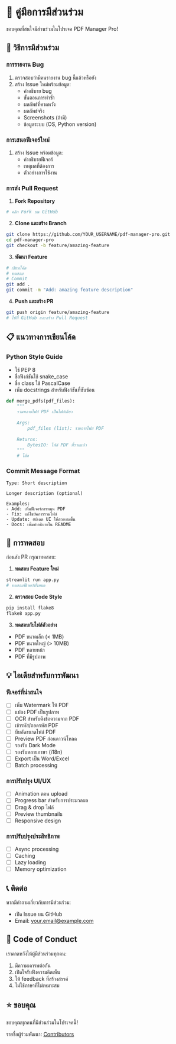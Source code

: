 # 🤝 คู่มือการมีส่วนร่วม

ขอบคุณที่สนใจมีส่วนร่วมในโปรเจค PDF Manager Pro! 

## 🌟 วิธีการมีส่วนร่วม

### การรายงาน Bug

1. ตรวจสอบว่ามีคนรายงาน bug นี้แล้วหรือยัง
2. สร้าง Issue ใหม่พร้อมข้อมูล:
   - คำอธิบาย bug
   - ขั้นตอนการทำซ้ำ
   - ผลลัพธ์ที่คาดหวัง
   - ผลลัพธ์จริง
   - Screenshots (ถ้ามี)
   - ข้อมูลระบบ (OS, Python version)

### การเสนอฟีเจอร์ใหม่

1. สร้าง Issue พร้อมข้อมูล:
   - คำอธิบายฟีเจอร์
   - เหตุผลที่ต้องการ
   - ตัวอย่างการใช้งาน

### การส่ง Pull Request

1. **Fork Repository**
```bash
# คลิก Fork บน GitHub
```

2. **Clone และสร้าง Branch**
```bash
git clone https://github.com/YOUR_USERNAME/pdf-manager-pro.git
cd pdf-manager-pro
git checkout -b feature/amazing-feature
```

3. **พัฒนา Feature**
```bash
# เขียนโค้ด
# ทดสอบ
# Commit
git add .
git commit -m "Add: amazing feature description"
```

4. **Push และสร้าง PR**
```bash
git push origin feature/amazing-feature
# ไปที่ GitHub และสร้าง Pull Request
```

## 📋 แนวทางการเขียนโค้ด

### Python Style Guide

- ใช้ PEP 8
- ชื่อฟังก์ชันใช้ snake_case
- ชื่อ class ใช้ PascalCase
- เพิ่ม docstrings สำหรับฟังก์ชันที่ซับซ้อน

```python
def merge_pdfs(pdf_files):
    """
    รวมหลายไฟล์ PDF เป็นไฟล์เดียว
    
    Args:
        pdf_files (list): รายการไฟล์ PDF
        
    Returns:
        BytesIO: ไฟล์ PDF ที่รวมแล้ว
    """
    # โค้ด
```

### Commit Message Format

```
Type: Short description

Longer description (optional)

Examples:
- Add: เพิ่มฟีเจอร์การหมุน PDF
- Fix: แก้ไขบัคการรวมไฟล์
- Update: อัปเดต UI ให้สวยงามขึ้น
- Docs: เพิ่มคำอธิบายใน README
```

## 🧪 การทดสอบ

ก่อนส่ง PR กรุณาทดสอบ:

1. **ทดสอบ Feature ใหม่**
```bash
streamlit run app.py
# ทดสอบฟีเจอร์ทั้งหมด
```

2. **ตรวจสอบ Code Style**
```bash
pip install flake8
flake8 app.py
```

3. **ทดสอบกับไฟล์ตัวอย่าง**
- PDF ขนาดเล็ก (< 1MB)
- PDF ขนาดใหญ่ (> 10MB)
- PDF หลายหน้า
- PDF ที่มีรูปภาพ

## 💡 ไอเดียสำหรับการพัฒนา

### ฟีเจอร์ที่น่าสนใจ

- [ ] เพิ่ม Watermark ให้ PDF
- [ ] แปลง PDF เป็นรูปภาพ
- [ ] OCR สำหรับดึงข้อความจาก PDF
- [ ] เข้ารหัส/ถอดรหัส PDF
- [ ] บีบอัดขนาดไฟล์ PDF
- [ ] Preview PDF ก่อนดาวน์โหลด
- [ ] รองรับ Dark Mode
- [ ] รองรับหลายภาษา (i18n)
- [ ] Export เป็น Word/Excel
- [ ] Batch processing

### การปรับปรุง UI/UX

- [ ] Animation ตอน upload
- [ ] Progress bar สำหรับการประมวลผล
- [ ] Drag & drop ไฟล์
- [ ] Preview thumbnails
- [ ] Responsive design

### การปรับปรุงประสิทธิภาพ

- [ ] Async processing
- [ ] Caching
- [ ] Lazy loading
- [ ] Memory optimization

## 📞 ติดต่อ

หากมีคำถามเกี่ยวกับการมีส่วนร่วม:

- เปิด Issue บน GitHub
- Email: your.email@example.com

## 📜 Code of Conduct

เราคาดหวังให้ผู้มีส่วนร่วมทุกคน:

1. มีความเคารพต่อกัน
2. เปิดใจรับฟังความคิดเห็น
3. ให้ feedback ที่สร้างสรรค์
4. ไม่ใช้ภาษาที่ไม่เหมาะสม

## ⭐ ขอบคุณ

ขอบคุณทุกคนที่มีส่วนร่วมในโปรเจคนี้!

รายชื่อผู้ร่วมพัฒนา: [Contributors](https://github.com/yourusername/pdf-manager-pro/graphs/contributors)
